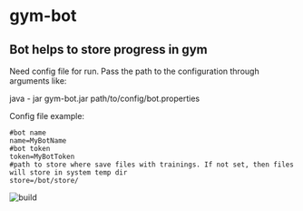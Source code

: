 # gym-bot

Bot helps to store progress in gym
--
Need config file for run. Pass the path to the configuration through arguments like:

java - jar gym-bot.jar path/to/config/bot.properties

Config file example:

~~~~
#bot name
name=MyBotName
#bot token
token=MyBotToken
#path to store where save files with trainings. If not set, then files will store in system temp dir
store=/bot/store/
~~~~

![build](https://github.com/Vichukano/gym-bot/workflows/maven.yml/badge.svg)